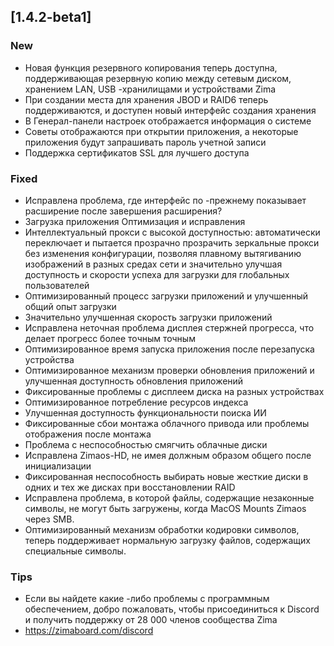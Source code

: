 ## [1.4.2-beta1]
### New
- Новая функция резервного копирования теперь доступна, поддерживающая резервную копию между сетевым диском, хранением LAN, USB -хранилищами и устройствами Zima
- При создании места для хранения JBOD и RAID6 теперь поддерживаются, и доступен новый интерфейс создания хранения
- В Генерал-панели настроек отображается информация о системе
- Советы отображаются при открытии приложения, а некоторые приложения будут запрашивать пароль учетной записи
- Поддержка сертификатов SSL для лучшего доступа
### Fixed
- Исправлена ​​проблема, где интерфейс по -прежнему показывает расширение после завершения расширения?
- Загрузка приложения Оптимизация и исправления
- Интеллектуальный прокси с высокой доступностью: автоматически переключает и пытается прозрачно прозрачить зеркальные прокси без изменения конфигурации, позволяя плавному вытягиванию изображений в разных средах сети и значительно улучшая доступность и скорости успеха для загрузки для глобальных пользователей
- Оптимизированный процесс загрузки приложений и улучшенный общий опыт загрузки
- Значительно улучшенная скорость загрузки приложений
- Исправлена ​​неточная проблема дисплея стержней прогресса, что делает прогресс более точным точным
- Оптимизированное время запуска приложения после перезапуска устройства
- Оптимизированное механизм проверки обновления приложений и улучшенная доступность обновления приложений
- Фиксированные проблемы с дисплеем диска на разных устройствах
- Оптимизированное потребление ресурсов индекса
- Улучшенная доступность функциональности поиска ИИ
- Фиксированные сбои монтажа облачного привода или проблемы отображения после монтажа
- Проблема с неспособностью смягчить облачные диски
- Исправлена ​​Zimaos-HD, не имея должным образом общего после инициализации
- Фиксированная неспособность выбирать новые жесткие диски в одних и тех же дисках при восстановлении RAID
- Исправлена ​​проблема, в которой файлы, содержащие незаконные символы, не могут быть загружены, когда MacOS Mounts Zimaos через SMB.
- Оптимизированный механизм обработки кодировки символов, теперь поддерживает нормальную загрузку файлов, содержащих специальные символы.
### Tips
- Если вы найдете какие -либо проблемы с программным обеспечением, добро пожаловать, чтобы присоединиться к Discord и получить поддержку от 28 000 членов сообщества Zima
- <a href = "https://zimaboard.com/discord" target = "_ blank" style = "color: blue"> https://zimaboard.com/discord </a>
